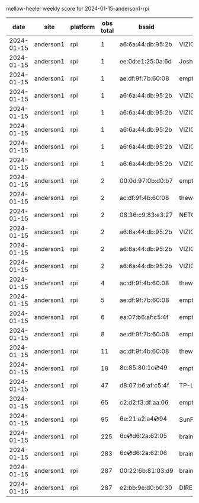 mellow-heeler weekly score for 2024-01-15-anderson1-rpi

|date|site|platform|obs total|bssid|ssid|lat|lng|
|--|--|--|--|--|--|--|--|
|2024-01-15|anderson1|rpi|1|a6:6a:44:db:95:2b|VIZIOCastAudio6911|0|0|
|2024-01-15|anderson1|rpi|1|ee:0d:e1:25:0a:6d|JoshLily|0|0|
|2024-01-15|anderson1|rpi|1|ae:df:9f:7b:60:08|empty_ssid|0|0|
|2024-01-15|anderson1|rpi|1|a6:6a:44:db:95:2b|VIZIOCastAudio7510|0|0|
|2024-01-15|anderson1|rpi|1|a6:6a:44:db:95:2b|VIZIOCastAudio6072|0|0|
|2024-01-15|anderson1|rpi|1|a6:6a:44:db:95:2b|VIZIOCastAudio8947|0|0|
|2024-01-15|anderson1|rpi|1|a6:6a:44:db:95:2b|VIZIOCastAudio8639|0|0|
|2024-01-15|anderson1|rpi|1|a6:6a:44:db:95:2b|VIZIOCastAudio5989|0|0|
|2024-01-15|anderson1|rpi|2|00:0d:97:0b:d0:b7|empty_ssid|0|0|
|2024-01-15|anderson1|rpi|2|ac:df:9f:4b:60:08|theweef|0|0|
|2024-01-15|anderson1|rpi|2|08:36:c9:83:e3:27|NETGEAR34|0|0|
|2024-01-15|anderson1|rpi|2|a6:6a:44:db:95:2b|VIZIOCastAudio3793|0|0|
|2024-01-15|anderson1|rpi|2|a6:6a:44:db:95:2b|VIZIOCastAudio8698|0|0|
|2024-01-15|anderson1|rpi|2|a6:6a:44:db:95:2b|VIZIOCastAudio4053|0|0|
|2024-01-15|anderson1|rpi|4|ac:df:9f:4b:60:08|theweef|0|0|
|2024-01-15|anderson1|rpi|5|ae:df:9f:7b:60:08|empty_ssid|0|0|
|2024-01-15|anderson1|rpi|6|ea:07:b6:af:c5:4f|empty_ssid|0|0|
|2024-01-15|anderson1|rpi|8|ae:df:9f:7b:60:08|empty_ssid|0|0|
|2024-01-15|anderson1|rpi|11|ac:df:9f:4b:60:08|theweef|0|0|
|2024-01-15|anderson1|rpi|18|8c:85:80:1c:cd:49|empty_ssid|0|0|
|2024-01-15|anderson1|rpi|47|d8:07:b6:af:c5:4f|TP-Link_C54F|0|0|
|2024-01-15|anderson1|rpi|65|c2:d2:f3:df:aa:06|empty_ssid|0|0|
|2024-01-15|anderson1|rpi|95|6e:21:a2:a4:cd:94|SunPower21450|0|0|
|2024-01-15|anderson1|rpi|225|6c:cd:d6:2a:62:05|braingang2_5GEXT|0|0|
|2024-01-15|anderson1|rpi|283|6c:cd:d6:2a:62:06|braingang2_2GEXT|0|0|
|2024-01-15|anderson1|rpi|287|00:22:6b:81:03:d9|braingang2|0|0|
|2024-01-15|anderson1|rpi|287|e2:bb:9e:d0:b0:30|DIRECT-9ED03030|0|0|
